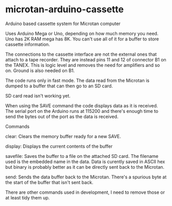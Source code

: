 # microtan-arduino-cassette
Arduino based cassette system for Microtan computer

Uses Arduino Mega or Uno, depending on how much memory you need. Uno has 2K RAM mega has 8K. You can't use all of it for a buffer to store cassette information.

The connections to the cassette interface are not the external ones that attach to a tape recorder. They are instead pins 11 and 12 of connector B1 on the TANEX. This is logic level and removes the need for amplifiers and so on. Ground is also needed on B1.

The code runs only in fast mode. The data read from the Microtan is dumped to a buffer that can then go to an SD card.

SD card read isn't working yet.

When using the SAVE command the code displays data as it is received. The serial port on the Arduino runs at 115200 and there's enough time to send the bytes out of the port as the data is received.

Commands

clear:    Clears the memory buffer ready for a new SAVE.

display:  Displays the current contents of the buffer

savefile: Saves the buffer to a file on the attached SD card. The filename used is the embedded name in the data. 
          Data is curently saved in ASCII hex but binary is probably better as it can be directly sent back to the Microtan.

send:     Sends the data buffer back to the Microtan. There's a spurious byte at the start of the buffer that isn't sent back.



There are other commands used in development, I need to remove those or at least tidy them up.
